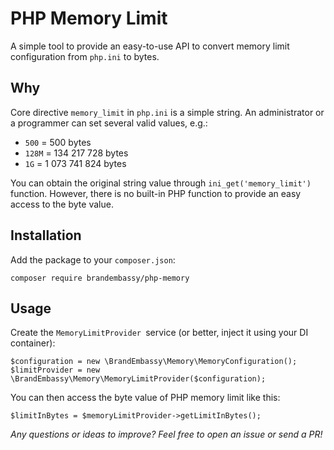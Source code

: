 # PHP Memory Limit

A simple tool to provide an easy-to-use API to convert memory limit configuration from `php.ini` to bytes.

## Why
Core directive `memory_limit` in `php.ini` is a simple string. An administrator or a programmer can set several valid values, e.g.:
- `500` = 500 bytes
- `128M` = 134 217 728 bytes
- `1G` = 1 073 741 824 bytes

You can obtain the original string value through `ini_get('memory_limit')` function. However, there is no built-in PHP function to provide an easy access to the byte value.

## Installation
Add the package to your `composer.json`:

```
composer require brandembassy/php-memory
```

## Usage
Create the `MemoryLimitProvider `service (or better, inject it using your DI container):
```
$configuration = new \BrandEmbassy\Memory\MemoryConfiguration();
$limitProvider = new \BrandEmbassy\Memory\MemoryLimitProvider($configuration);
```

You can then access the byte value of PHP memory limit like this:
```
$limitInBytes = $memoryLimitProvider->getLimitInBytes();
```

*Any questions or ideas to improve? Feel free to open an issue or send a PR!*
